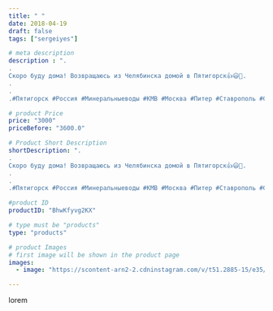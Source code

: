 ```yaml
---
title: " "
date: 2018-04-19
draft: false
tags: ["sergeiyes"]

# meta description
description : ".
.
Скоро буду дома! Возвращаюсь из Челябинска домой в Пятигорск👍😃👋.
.
.
.#Пятигорск #Россия #Минеральныеводы #КМВ #Москва #Питер #Ставрополь #Сочи #Симферополь"

# product Price
price: "3000"
priceBefore: "3600.0"

# Product Short Description
shortDescription: ".
.
Скоро буду дома! Возвращаюсь из Челябинска домой в Пятигорск👍😃👋.
.
.
.#Пятигорск #Россия #Минеральныеводы #КМВ #Москва #Питер #Ставрополь #Сочи #Симферополь #Севастополь #СКФО #УФО #Анапа #Краснодар #Екатеринбург #Челябинск #Ессентуки #Железноводск #Кисловодск #бизнес #Ростовнадону #Владикавказ #Нижнийновгород #sergeystar #nl_int #biznes #бизнесидея  #Волгоград #churslabs #sergeistar"

#product ID
productID: "BhwKfyvg2KX"

# type must be "products"
type: "products"

# product Images
# first image will be shown in the product page
images:
  - image: "https://scontent-arn2-2.cdninstagram.com/v/t51.2885-15/e35/30907795_1535057113290356_5928618988195020800_n.jpg?se=7&tp=1&_nc_ht=scontent-arn2-2.cdninstagram.com&_nc_cat=108&_nc_ohc=FcvqdRfbT40AX-AX14Z&ccb=7-4&oh=adc556552a58ac65b595370a86522e67&oe=60837C8A&_nc_sid=86f79a&ig_cache_key=MTc2MDk1MzYxOTU1NDk4NDU5OQ%3D%3D.2-ccb7-4"

---
```

lorem
